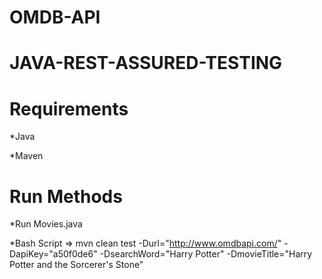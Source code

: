 # OMDB-API
# JAVA-REST-ASSURED-TESTING

# Requirements
*Java

*Maven

# Run Methods
*Run Movies.java

*Bash Script => mvn clean test -Durl="http://www.omdbapi.com/" -DapiKey="a50f0de6" -DsearchWord="Harry Potter" -DmovieTitle="Harry Potter and the Sorcerer's Stone"
